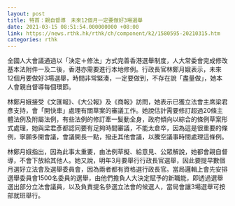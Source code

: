 ```yaml
---
layout: post
title: 特首：親自督導　未來12個月一定要做好3場選舉
date: 2021-03-15 08:51:54.000000000 +08:00
link: https://news.rthk.hk/rthk/ch/component/k2/1580595-20210315.htm
categories: rthk
---
```


全國人大會議通過以「決定＋修法」方式完善香港選舉制度，人大常委會完成修改基本法附件一及二後，香港亦需要進行本地修例。行政長官林鄭月娥表示，未來12個月要做好3場選舉，時間非常緊湊，一定要做到，不存在說「盡量做」，她本人會親自督導每個環節。

林鄭月娥接受《文匯報》、《大公報》及《商報》訪問，她表示已獲立法會主席梁君彥支持，會「開快車」處理有關草案的審議工作。她說估計需要修訂超過20條主體法例及附屬法例，有些法例的修訂牽一髮動全身，政府傾向以綜合的條例草案形式處理，她與梁君彥都認同要有足夠時間審議，不能太倉卒，因為這是很重要的條例，寧願多開會議，會議開長一點，撥走其他會議，以騰空議事時間處理這條例。

林鄭月娥指出，因為此事太重要，由法例草擬、給意見、公眾解說，她都會親自督導，不會下放給其他人。她又說，明年3月要舉行行政長官選舉，因此要提早數個月選好立法會及選舉委員會，因為兩者都有資格選行政長官。當局邏輯上會先安排選舉委員會1500名委員的選舉，由他們擔負人大決定賦予的新職能，即透過選舉選出部分立法會議員，以及負責提名參選立法會的候選人，當局會讓3場選舉可按部就班舉行。
